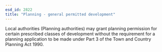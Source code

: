 ```yaml
---
esd_id: 2822
title: "Planning - general permitted development"
---
```


Local authorities (Planning authorities) may grant planning permission for certain prescribed classes of development without the requirement for a planning application to be made under Part 3 of the Town and Country Planning Act 1990.

